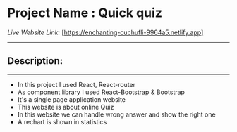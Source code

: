

# Project Name : Quick quiz

*Live Website Link:* [https://enchanting-cuchufli-9964a5.netlify.app]

***

## Description:
***
+ In this project I used React, React-router
+ As component library I used React-Bootstrap & Bootstrap
+ It's a single page application website
+ This website is about online Quiz
+ In this website we can handle wrong answer and show the right one
+ A rechart is shown in statistics 